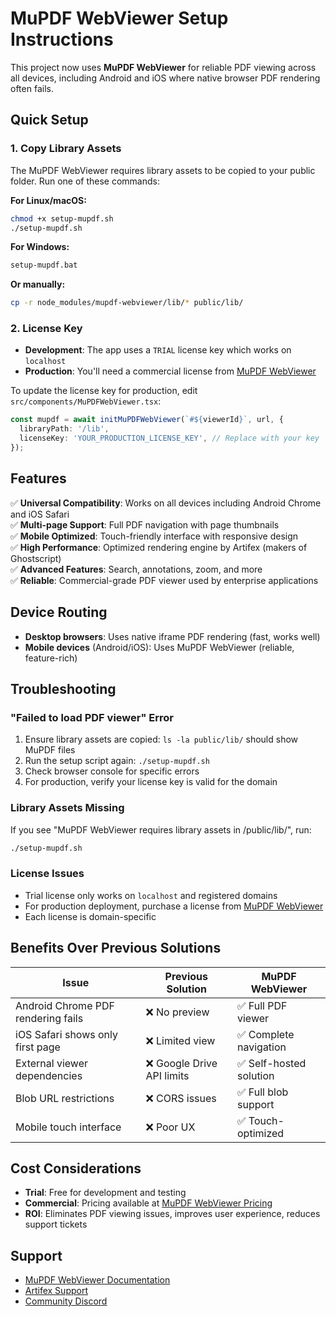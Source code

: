 # MuPDF WebViewer Setup Instructions

This project now uses **MuPDF WebViewer** for reliable PDF viewing across all devices, including Android and iOS where native browser PDF rendering often fails.

## Quick Setup

### 1. Copy Library Assets

The MuPDF WebViewer requires library assets to be copied to your public folder. Run one of these commands:

**For Linux/macOS:**
```bash
chmod +x setup-mupdf.sh
./setup-mupdf.sh
```

**For Windows:**
```cmd
setup-mupdf.bat
```

**Or manually:**
```bash
cp -r node_modules/mupdf-webviewer/lib/* public/lib/
```

### 2. License Key

- **Development**: The app uses a `TRIAL` license key which works on `localhost`
- **Production**: You'll need a commercial license from [MuPDF WebViewer](https://webviewer.mupdf.com/)

To update the license key for production, edit `src/components/MuPDFWebViewer.tsx`:

```typescript
const mupdf = await initMuPDFWebViewer(`#${viewerId}`, url, {
  libraryPath: '/lib',
  licenseKey: 'YOUR_PRODUCTION_LICENSE_KEY', // Replace with your key
});
```

## Features

✅ **Universal Compatibility**: Works on all devices including Android Chrome and iOS Safari  
✅ **Multi-page Support**: Full PDF navigation with page thumbnails  
✅ **Mobile Optimized**: Touch-friendly interface with responsive design  
✅ **High Performance**: Optimized rendering engine by Artifex (makers of Ghostscript)  
✅ **Advanced Features**: Search, annotations, zoom, and more  
✅ **Reliable**: Commercial-grade PDF viewer used by enterprise applications  

## Device Routing

- **Desktop browsers**: Uses native iframe PDF rendering (fast, works well)
- **Mobile devices** (Android/iOS): Uses MuPDF WebViewer (reliable, feature-rich)

## Troubleshooting

### "Failed to load PDF viewer" Error

1. Ensure library assets are copied: `ls -la public/lib/` should show MuPDF files
2. Run the setup script again: `./setup-mupdf.sh`
3. Check browser console for specific errors
4. For production, verify your license key is valid for the domain

### Library Assets Missing

If you see "MuPDF WebViewer requires library assets in /public/lib/", run:

```bash
./setup-mupdf.sh
```

### License Issues

- Trial license only works on `localhost` and registered domains
- For production deployment, purchase a license from [MuPDF WebViewer](https://webviewer.mupdf.com/)
- Each license is domain-specific

## Benefits Over Previous Solutions

| Issue | Previous Solution | MuPDF WebViewer |
|-------|------------------|-----------------|
| Android Chrome PDF rendering fails | ❌ No preview | ✅ Full PDF viewer |
| iOS Safari shows only first page | ❌ Limited view | ✅ Complete navigation |
| External viewer dependencies | ❌ Google Drive API limits | ✅ Self-hosted solution |
| Blob URL restrictions | ❌ CORS issues | ✅ Full blob support |
| Mobile touch interface | ❌ Poor UX | ✅ Touch-optimized |

## Cost Considerations

- **Trial**: Free for development and testing
- **Commercial**: Pricing available at [MuPDF WebViewer Pricing](https://webviewer.mupdf.com/)
- **ROI**: Eliminates PDF viewing issues, improves user experience, reduces support tickets

## Support

- [MuPDF WebViewer Documentation](https://webviewer-docs.mupdf.com/)
- [Artifex Support](https://artifex.com/support/)
- [Community Discord](https://discord.gg/DQjvZ6ERqH)